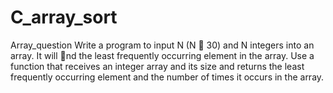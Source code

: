 # C_array_sort
Array_question
Write a program to input N (N  30) and N integers into an array. It will nd the least frequently
occurring element in the array. Use a function that receives an integer array and its size and returns
the least frequently occurring element and the number of times it occurs in the array.
